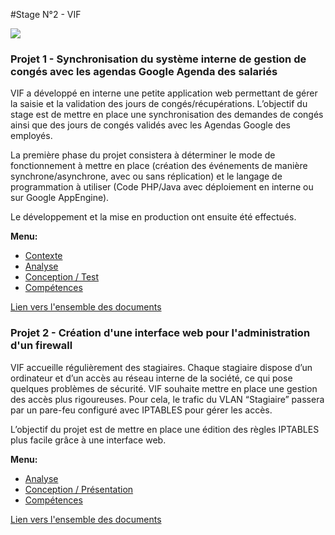 #Stage N°2 - VIF

![](http://baptistedixneuf.fr/images/link/image1429622625335.png)



### Projet 1 - Synchronisation du système interne de gestion de congés avec les agendas Google Agenda des salariés 


VIF a développé en interne une petite application web permettant de gérer la saisie et la validation des jours de congés/récupérations. L’objectif du stage est de mettre en place une synchronisation des demandes de congés ainsi que des jours de congés validés avec les Agendas Google des employés. 

La première phase du projet consistera à déterminer le mode de fonctionnement à mettre en place (création des événements de manière synchrone/asynchrone, avec ou sans réplication) et le langage de programmation à utiliser (Code PHP/Java avec déploiement en interne ou sur Google AppEngine). 

Le développement et la mise en production ont ensuite été effectués.


**Menu:**

* [Contexte](http://baptistedixneuf.fr/site/pages/stage-vif-projet-1-agenda-google-contexte-42)
* [Analyse](http://baptistedixneuf.fr/site/pages/stage-vif-projet-1-agenda-google-analyse-43)
* [Conception  / Test ]( http://baptistedixneuf.fr/site/pages/stage-vif-projet-1-agenda-google-conception-44)
* [Compétences](http://baptistedixneuf.fr/site/pages/competences-projet-agenda-64)

[Lien vers l'ensemble des documents](https://drive.google.com/open?id=0BxsdNywXiGpKflhVd2VEY3NRcGxaSXIzRW95ZzI4RHE0ZG1DUTNtUzF3YzVHVzVaR2RkMzA&authuser=0)



### Projet 2 - Création d'une interface web pour l'administration d'un firewall

VIF accueille régulièrement des stagiaires. Chaque stagiaire dispose d’un ordinateur et d’un accès au réseau interne de la société, ce qui pose quelques problèmes de sécurité. VIF souhaite mettre en place une gestion des accès plus rigoureuses. Pour cela, le trafic du  VLAN “Stagiaire” passera par un pare-feu configuré avec IPTABLES pour gérer les accès. 

L’objectif du projet est de mettre en place une édition des règles IPTABLES plus facile grâce à une interface web.


**Menu:**

* [Analyse](http://baptistedixneuf.fr/site/pages/stage-vif-projet-1-ui-firewall-analyse-45)
* [Conception / Présentation]( http://baptistedixneuf.fr/site/pages/stage-vif-projet-2-ui-firewall-conception-46)
* [Compétences](http://baptistedixneuf.fr/site/pages/competences-projet-firewall-63)

[Lien vers l'ensemble des documents](https://drive.google.com/open?id=0BxsdNywXiGpKfl9EcXNIMlVxZlZmUW00di1mSzMyZmlCNGRYOG56SEZDcG8ydDE3eF9wb00&authuser=0)



